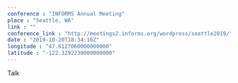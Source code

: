 ```yaml
---
conference : "INFORMS Annual Meeting"
place : "Seattle, WA"
link : ""
conference_link : "http://meetings2.informs.org/wordpress/seattle2019/"
date : "2019-10-20T18:34:16Z"
longitude : "47.6127060000000000"
latitude : "-122.3292230000000000"
---
```


Talk

